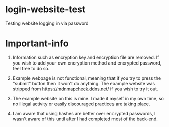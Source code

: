 # login-website-test
Testing website logging in via password

# Important-info
1. Information such as encryption key and encryption file are removed. If you wish to add your own encryption method and encrypted password, feel free to do so.

2. Example webpage is not functional, meaning that if you try to press the "submit" button then it won't do anything. The example website was stripped from https://mdnmapcheck.ddns.net/ if you wish to try it out. 

3. The example website on this is mine. I made it myself in my own time, so no illegal activity or easily discouraged practices are taking place.

4. I am aware that using hashes are better over encrypted passwords, I wasn't aware of this until after I had completed most of the back-end.
